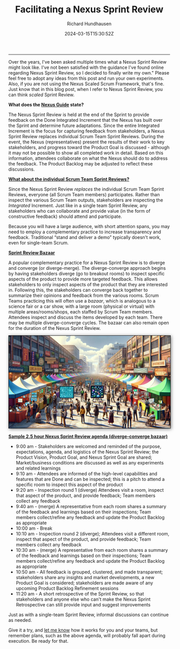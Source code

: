 ﻿---
title: "Facilitating a Nexus Sprint Review"
date: 2024-03-15T15:30:52Z
author: "Richard Hundhausen"
slug: "facilitating-the-nexus-sprint-review"
draft: false
tags: ["Scrum"]
---

---

Over the years, I've been asked multiple times what a Nexus Sprint Review might look like. I've not been satisfied with the guidance I've found online regarding Nexus Sprint Review, so I decided to finally write my own." Please feel free to adopt any ideas from this post and run your own experiments. Also, if you are not using the Nexus Scaled Scrum Framework, that's fine. Just know that in this blog post, when I refer to Nexus Sprint Review, you can think <em>scaled</em> Sprint Review.

<strong>What does the <a href="https://www.scrum.org/resources/online-nexus-guide" target="_blank" rel="noopener">Nexus Guide</a> state?</strong>

The Nexus Sprint Review is held at the end of the Sprint to provide feedback on the Done Integrated Increment that the Nexus has built over the Sprint and determine future adaptations. Since the entire Integrated Increment is the focus for capturing feedback from stakeholders, a Nexus Sprint Review replaces individual Scrum Team Sprint Reviews. During the event, the Nexus (representatives) present the results of their work to key stakeholders, and progress toward the Product Goal is discussed - although it may not be possible to show all completed work in detail. Based on this information, attendees collaborate on what the Nexus should do to address the feedback. The Product Backlog may be adjusted to reflect these discussions.

<strong><span style="text-decoration: underline;">What about the individual Scrum Team Sprint Reviews?</span></strong>

Since the Nexus Sprint Review <em>replaces</em> the individual Scrum Team Sprint Reviews, everyone (all Scrum Team members) participates. Rather than inspect the various Scrum Team outputs, stakeholders are inspecting the <em>Integrated</em> Increment. Just like in a single team Sprint Review, any stakeholders who can collaborate and provide value (in the form of constructive feedback) should attend and participate.

Because you will have a large audience, with short attention spans, you may need to employ a complementary practice to increase transparency and feedback. Traditional “stand and deliver a demo” typically doesn't work, even for single-team Scrum.

<span style="text-decoration: underline;"><strong>Sprint Review Bazaar</strong></span>

A popular complementary practice for a Nexus Sprint Review is to diverge and converge (or diverge-merge). The diverge-converge approach begins by having stakeholders diverge (go to breakout rooms) to inspect specific aspects of the product to provide more targeted feedback. This allows stakeholders to only inspect aspects of the product that they are interested in. Following this, the stakeholders can converge back together to summarize their opinions and feedback from the various rooms. Scrum Teams practicing this will often use a <em>bazaar</em>, which is analogous to a science fair or a car show, with a large room (physical or virtual) with multiple areas/rooms/shops, each staffed by Scrum Team members. Attendees inspect and discuss the items developed by each team. There may be multiple diverge-converge cycles. The bazaar can also remain open for the duration of the Nexus Sprint Review.

<img style="display: block; max-width: 100%; height: auto; margin-bottom: 1rem; border: 1px solid black; box-shadow: 2px 2px 10px rgba(0,0,0,0.5);" src="bazaar-1024x585.jpg" alt="Bazaar" width="1024" height="585" />

<span style="text-decoration: underline;"><strong>Sample 2.5 hour Nexus Sprint Review agenda (diverge-converge bazaar)</strong></span>
<ul>
 	<li>9:00 am - Stakeholders are welcomed and reminded of the purpose, expectations, agenda, and logistics of the Nexus Sprint Review; the Product Vision, Product Goal, and Nexus Sprint Goal are shared; Market/business conditions are discussed as well as any experiments and related learnings</li>
 	<li>9:10 am - Attendees are informed of the high-level capabilities and features that are Done and can be inspected; this is a pitch to attend a specific room to inspect this aspect of the product</li>
 	<li>9:20 am - Inspection round 1 (diverge) Attendees visit a room, inspect that aspect of the product, and provide feedback; Team members collect any feedback</li>
 	<li>9:40 am - (merge) A representative from each room shares a summary of the feedback and learnings based on their inspections; Team members collect/refine any feedback and update the Product Backlog as appropriate</li>
 	<li>10:00 am - Break</li>
 	<li>10:10 am - Inspection round 2 (diverge); Attendees visit a different room, inspect that aspect of the product, and provide feedback; Team members collect any feedback</li>
 	<li>10:30 am - (merge) A representative from each room shares a summary of the feedback and learnings based on their inspections; Team members collect/refine any feedback and update the Product Backlog as appropriate</li>
 	<li>10:50 am - All feedback is grouped, clustered, and made transparent; stakeholders share any insights and market developments, a new Product Goal is considered; stakeholders are made aware of any upcoming Product Backlog Refinement sessions</li>
 	<li>11:20 am - A short retrospective of the Sprint Review, so that stakeholders and anyone else who can't make the Nexus Sprint Retrospective can still provide input and suggest improvements</li>
</ul>
Just as with a single-team Sprint Review, informal discussions can continue as needed.

Give it a try, and <a href="mailto:richard@accentient.com">let me know</a> how it works for you and your teams, but remember plans, such as the above agenda, will probably fall apart during execution. Be ready for that.
